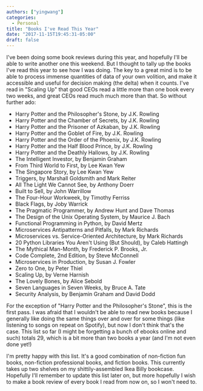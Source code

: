 ```yaml
---
authors: ["yingwang"]
categories:
  - Personal
title: "Books I've Read This Year"
date: "2017-11-15T19:45:31-05:00"
draft: false
---
```


I've been doing some book reviews during this year, and hopefully I'll be able to write another one this weekend. But I thought to tally up the books I've read this year to see how I was doing. The key to a great mind is to be able to process immense quantities of data of your own volition, and make it accessible and useful for decision making (the delta) when it counts. I've read in "Scaling Up" that good CEOs read a little more than one book every two weeks, and great CEOs read much much more than that. So without further ado:

- Harry Potter and the Philosopher's Stone, by J.K. Rowling
- Harry Potter and the Chamber of Secrets, by J.K. Rowling
- Harry Potter and the Prisoner of Azkaban, by J.K. Rowling
- Harry Potter and the Goblet of Fire, by J.K. Rowling
- Harry Potter and the Order of the Phoenix, by J.K. Rowling
- Harry Potter and the Half Blood Prince, by J.K. Rowling
- Harry Potter and the Deathly Hallows, by J.K. Rowling
- The Intelligent Investor, by Benjamin Graham
- From Third World to First, by Lee Kwan Yew
- The Singapore Story, by Lee Kwan Yew
- Triggers, by Marshall Goldsmith and Mark Reiter
- All The Light We Cannot See, by Anthony Doerr
- Built to Sell, by John Warrillow
- The Four-Hour Workweek, by Timothy Ferriss
- Black Flags, by Joby Warrick
- The Pragmatic Programmer, by Andrew Hunt and Dave Thomas
- The Design of the Unix Operating System, by Maurice J. Bach
- Functional Programming in Python, by David Mertz
- Microservices Antipatterns and Pitfalls, by Mark Richards
- Microservices vs. Service-Oriented Architecture, by Mark Richards
- 20 Python Libraries You Aren't Using (But Should), by Caleb Hattingh
- The Mythical Man-Month, by Frederick P. Brooks, Jr.
- Code Complete, 2nd Edition, by Steve McConnell
- Microservices in Production, by Susan J. Fowler
- Zero to One, by Peter Thiel
- Scaling Up, by Verne Harnish
- The Lovely Bones, by Alice Sebold
- Seven Languages in Seven Weeks, by Bruce A. Tate
- Security Analysis, by Benjamin Graham and David Dodd

For the exception of "Harry Potter and the Philosopher's Stone", this is the first pass. I was afraid that I wouldn't be able to read new books because I generally like doing the same things over and over for some things (like listening to songs on repeat on Spotify), but now I don't think that's the case. This list so far (I might be forgetting a bunch of ebooks online and such) totals 29, which is a bit more than two books a year (and I'm not even done yet!)

I'm pretty happy with this list. It's a good combination of non-fiction fun books, non-fiction professional books, and fiction books. This currently takes up two shelves on my shittily-assembled Ikea Billy bookcase. Hopefully I'll remember to update this list later on, but more hopefully I wish to make a book review of every book I read from now on, so I won't need to.
